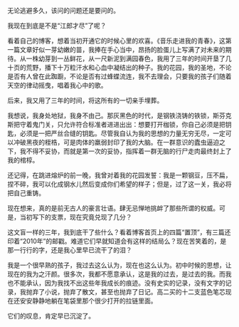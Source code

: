 ---
---
无论逃避多久，该问的问题还是要问的。

我现在到底是不是“江郎才尽”了呢？

看着自己的博客，想着当初开通它的时候心里的欢喜。《音乐走进我的青春》，这第一篇文章好似一芽幼嫩的苗，我捧在手心当中，昂扬的脸蛋儿上写满了对未来的期待。从一株幼芽到一丛鲜花，从一尺新泥到满园春色，我用了三年的时间开垦了几十页的荒野，播下十万粒汗水和心血中凝结出的种子。我的花园，我的圣地，不论是否有人曾在此踟蹰，不论是否有过蜂蝶流连，我不去理会，只要我的孩子们随着天空的律动摇曳，唱着我心中的歌。

后来，我又用了三年的时间，将这所有的一切亲手埋葬。

我想说，我身处地狱，我身不由己。那灰黑色的时代，是钢铁浇铸的铁锁，斯芬克斯把守着鬼门关，只允许符合标准者进进出出：想要打开枷锁，你自己必须是把钥匙，必须是一把严丝合缝的钥匙。尽管我自认为我的思想的力量无穷无尽，一定可以冲破黑夜的桎梏，可是肉体的羸弱封印了我的大脑。在一群意识的蠹虫逼迫之下，我不得不妥协，而就是第一次的妥协，指挥着一群无脑的行尸走肉最终封上了我的棺椁。

还记得，在跳进熔炉的前一晚，我曾对着我的花园发誓：我是一颗钢豆，压不扁，捏不碎，我可以化成钢水儿然后变成你们希望的样子；但是，过了这一关，我必将把自己重铸。

现在想来，真的是前无古人的豪言壮语。肆无忌惮地挑衅了那些所谓的权威。可是，当初写下的支票，现在究竟兑现了几分？

这文盲一样的三年，我到底干了些什么？看着博客首页上的四篇“置顶”，有三篇还印着“2010年”的邮戳。难道它们早就知道会有这样的结局么？现在苦笑着的，是那一行行的字，还是我心里早已流干了的泪？

我是一个很早熟的孩子，我过去这么认为，现在也这么认为。初中时候的思想，让现在的我为之汗颜。很多次，我都不愿意承认，这是我的过去，是过去的我。而我也不能承认，因为我找不出这些年我成长的痕迹。没有史实的记录，没有文字的记录，我抛弃了小说，抛弃了散文，甚至也抛弃了日记。高二买的十二支蓝色笔芯现在还安安静静地躺在笔袋里那个很少打开的拉链里面。

它们的叹息，肯定早已沉淀了。
